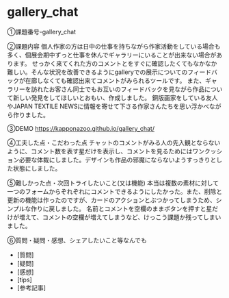 # gallery_chat

①課題番号-gallery_chat

②課題内容
個人作家の方は日中の仕事を持ちながら作家活動をしている場合も多く、個展会期中ずっと仕事を休んでギャラリーにいることが出来ない場合があります。
せっかく来てくれた方のコメントとをすぐに確認したくてもなかなか難しい。そんな状況を改善できるようにgalleryでの展示についてのフィードバックが在廊しなくても確認出来てコメントがみられるツールです。
また、ギャラリーを訪れたお客さん同士でもお互いのフィードバックを見ながら作品について新しい発見をしてほしいとおもい、作成しました。
銅版画家をしている友人やJAPAN TEXTILE NEWSに情報を寄せて下さる作家さんたちを思い浮かべながら作りました。


③DEMO
https://kapponazoo.github.io/gallery_chat/

④工夫した点・こだわった点
チャットのコメントがみる人の先入観とならないように、コメント数を表す星だけを表示し、コメントを見るためにはワンクッション必要な体裁にしました。デザインも作品の邪魔にならないようすっきりとした状態にしました。

⑤難しかった点・次回トライしたいこと(又は機能)
本当は複数の素材に対して一つのフォームからぞれぞれにコメントできるようにしたかった。また、削除と更新の機能は作ったのですが、カードのアクションとぶつかってしまうため、シンプルな作りに戻しました。
名前とコメントを空欄のままボタンを押すと星だけが増えて、コメントの空欄が増えてしまうなど、けっこう課題か残ってしまいました。

⑥質問・疑問・感想、シェアしたいこと等なんでも
- [質問]
- [疑問]
- [感想]
- [tips]
- [参考記事]
